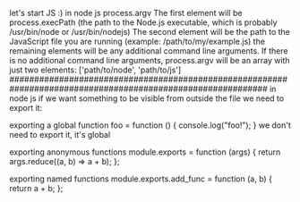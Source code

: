 let's start JS :)
in node js process.argv
The first element will be process.execPath (the path to the Node.js executable, which is probably /usr/bin/node or /usr/bin/nodejs)
The second element will be the path to the JavaScript file you are running (example: /path/to/my/example.js)
the remaining elements will be any additional command line arguments.
If there is no additional command line arguments, process.argv will be an array with just two elements: ['path/to/node', 'path/to/js']
############################################################################################################
in node js if we want something to be visible from outside the file we need to export it:

exporting a global function
foo = function () {
  console.log("foo!");
}
we don't need to export it, it's global

exporting anonymous functions
module.exports = function (args) {
  return args.reduce((a, b) => a + b);
};

exporting named functions
module.exports.add_func = function (a, b) {
  return a + b;
};
